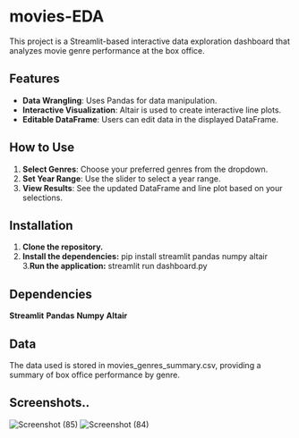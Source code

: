 # movies-EDA
This project is a Streamlit-based interactive data exploration dashboard that analyzes movie genre performance at the box office.

## Features
- **Data Wrangling**: Uses Pandas for data manipulation.
- **Interactive Visualization**: Altair is used to create interactive line plots.
- **Editable DataFrame**: Users can edit data in the displayed DataFrame.

## How to Use
1. **Select Genres**: Choose your preferred genres from the dropdown.
2. **Set Year Range**: Use the slider to select a year range.
3. **View Results**: See the updated DataFrame and line plot based on your selections.

## Installation
1. **Clone the repository.**
2. **Install the dependencies:**
   pip install streamlit pandas numpy altair
3.**Run the application:**
  streamlit run dashboard.py

 ## Dependencies
**Streamlit**
 **Pandas**
 **Numpy**
 **Altair**

## Data
The data used is stored in movies_genres_summary.csv, providing a summary of box office performance by genre.

## Screenshots..

![Screenshot (85)](https://github.com/user-attachments/assets/785b01fd-2925-40e7-b21b-0fd55153ad83)
![Screenshot (84)](https://github.com/user-attachments/assets/a7176f07-d8fc-4e44-8003-e6ae327a2992)





